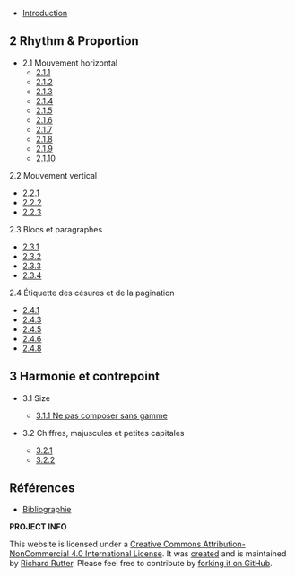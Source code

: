 - [Introduction](introduction.md)

## 2 Rhythm & Proportion
- 2.1 Mouvement horizontal
  - [2.1.1](chapter-2/2.1.1.md "Définir l'espacement des mots en fonction de la taille et de la forme naturelle des lettres de la police")
  - [2.1.2](chapter-2/2.1.2.md "")
  - [2.1.3](chapter-2/2.1.3.md "")
  - [2.1.4](chapter-2/2.1.4.md "")
  - [2.1.5](chapter-2/2.1.5.md "")
  - [2.1.6](chapter-2/2.1.6.md "")
  - [2.1.7](chapter-2/2.1.7.md "")
  - [2.1.8](chapter-2/2.1.8.md "")
  - [2.1.9](chapter-2/2.1.9.md "")
  - [2.1.10](chapter-2/2.1.10.md "")

2.2 Mouvement vertical
  - [2.2.1](chapter-2/2.1.1.md "Définir l'espacement des mots en fonction de la taille et de la forme naturelle des lettres de la police")
  - [2.2.2](chapter-2/2.1.2.md "")
  - [2.2.3](chapter-2/2.1.3.md "")

2.3 Blocs et paragraphes
  - [2.3.1](chapter-2/2.1.1.md "Définir l'espacement des mots en fonction de la taille et de la forme naturelle des lettres de la police")
  - [2.3.2](chapter-2/2.1.2.md "")
  - [2.3.3](chapter-2/2.1.3.md "")
  - [2.3.4](chapter-2/2.1.4.md "")

2.4 Étiquette des césures et de la pagination
  - [2.4.1](chapter-2/2.1.1.md "Définir l'espacement des mots en fonction de la taille et de la forme naturelle des lettres de la police")
  - [2.4.3](chapter-2/2.1.3.md "")
  - [2.4.5](chapter-2/2.1.5.md "")
  - [2.4.6](chapter-2/2.1.6.md "")
  - [2.4.8](chapter-2/2.1.8.md "")

  
## 3 Harmonie et contrepoint
- 3.1 Size
  - [3.1.1 Ne pas composer sans gamme](chapter-3/3.1.1.md "Ne pas composer sans gamme")

- 3.2 Chiffres, majuscules et petites capitales
  - [3.2.1](chapter-3/3.2.1.md)
  - [3.2.2](chapter-3/3.2.2.md)

## Références
- [Bibliographie]()



**PROJECT INFO**  

This website is licensed under a [Creative Commons Attribution-NonCommercial 4.0 International License](http://creativecommons.org/licenses/by-nc/4.0/). It was [created](http://www.clagnut.com/blog/1600/) and is maintained by [Richard Rutter](http://www.clagnut.com/). Please feel free to contribute by [forking it on GitHub](https://github.com/clagnut/webtypography).

